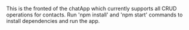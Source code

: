 This is the fronted of the chatApp which currently supports all CRUD operations for contacts.
Run 'npm install' and 'npm start' commands to install dependencies and run the app.
